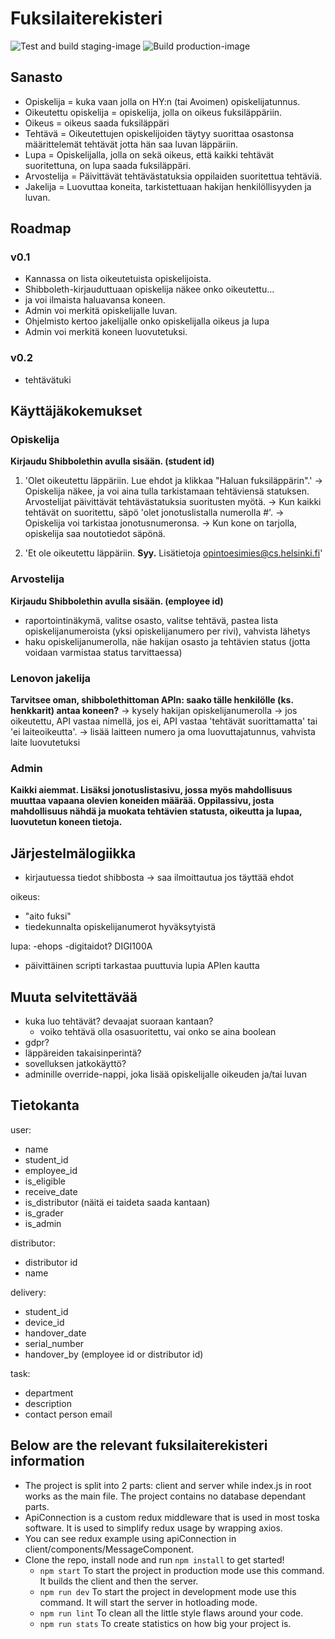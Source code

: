 # Fuksilaiterekisteri

![Test and build staging-image](https://github.com/UniversityOfHelsinkiCS/fuksilaiterekisteri/workflows/Test%20and%20build%20staging-image/badge.svg) ![Build production-image](https://github.com/UniversityOfHelsinkiCS/fuksilaiterekisteri/workflows/Build%20production-image/badge.svg)

## Sanasto
- Opiskelija = kuka vaan jolla on HY:n (tai Avoimen) opiskelijatunnus.
- Oikeutettu opiskelija = opiskelija, jolla on oikeus fuksiläppäriin.
- Oikeus = oikeus saada fuksiläppäri
- Tehtävä = Oikeutettujen opiskelijoiden täytyy suorittaa osastonsa määrittelemät tehtävät jotta hän saa luvan läppäriin.
- Lupa = Opiskelijalla, jolla on sekä oikeus, että kaikki tehtävät suoritettuna, on lupa saada fuksiläppäri.
- Arvostelija = Päivittävät tehtävästatuksia oppilaiden suoritettua tehtäviä.
- Jakelija = Luovuttaa koneita, tarkistettuaan hakijan henkilöllisyyden ja luvan.

## Roadmap
### v0.1
- Kannassa on lista oikeutetuista opiskelijoista.
- Shibboleth-kirjauduttuaan opiskelija näkee onko oikeutettu...
- ja voi ilmaista haluavansa koneen.
- Admin voi merkitä opiskelijalle luvan.
- Ohjelmisto kertoo jakelijalle onko opiskelijalla oikeus ja lupa
- Admin voi merkitä koneen luovutetuksi.

### v0.2
- tehtävätuki

## Käyttäjäkokemukset

### Opiskelija
**Kirjaudu Shibbolethin avulla sisään. (student id)**
1) 'Olet oikeutettu läppäriin. Lue ehdot ja klikkaa "Haluan fuksiläppärin".'
-> Opiskelija näkee, ja voi aina tulla tarkistamaan tehtäviensä statuksen. Arvostelijat päivittävät tehtävästatuksia suoritusten myötä.
-> Kun kaikki tehtävät on suoritettu, säpö 'olet jonotuslistalla numerolla #'. -> Opiskelija voi tarkistaa jonotusnumeronsa.
-> Kun kone on tarjolla, opiskelija saa noutotiedot säpönä.

2) 'Et ole oikeutettu läppäriin. **Syy.** Lisätietoja opintoesimies@cs.helsinki.fi'

### Arvostelija
**Kirjaudu Shibbolethin avulla sisään. (employee id)**
- raportointinäkymä, valitse osasto, valitse tehtävä, pastea lista opiskelijanumeroista (yksi opiskelijanumero per rivi), vahvista lähetys
- haku opiskelijanumerolla, näe hakijan osasto ja tehtävien status (jotta voidaan varmistaa status tarvittaessa)

### Lenovon jakelija
**Tarvitsee oman, shibbolethittoman APIn: saako tälle henkilölle (ks. henkkarit) antaa koneen?**
-> kysely hakijan opiskelijanumerolla -> jos oikeutettu, API vastaa nimellä, jos ei, API vastaa 'tehtävät suorittamatta' tai 'ei laiteoikeutta'. 
-> lisää laitteen numero ja oma luovuttajatunnus, vahvista laite luovutetuksi


### Admin
**Kaikki aiemmat. Lisäksi jonotuslistasivu, jossa myös mahdollisuus muuttaa vapaana olevien koneiden määrää. Oppilassivu, josta mahdollisuus nähdä ja muokata tehtävien statusta, oikeutta ja lupaa, luovutetun koneen tietoja.**


## Järjestelmälogiikka
- kirjautuessa tiedot shibbosta -> saa ilmoittautua jos täyttää ehdot

oikeus:
- "aito fuksi"
- tiedekunnalta opiskelijanumerot hyväksytyistä

lupa:
-ehops
-digitaidot? DIGI100A

- päivittäinen scripti tarkastaa puuttuvia lupia APIen kautta

## Muuta selvitettävää
- kuka luo tehtävät? devaajat suoraan kantaan?
	- voiko tehtävä olla osasuoritettu, vai onko se aina boolean
- gdpr?
- läppäreiden takaisinperintä?
- sovelluksen jatkokäyttö?
- adminille override-nappi, joka lisää opiskelijalle oikeuden ja/tai luvan

## Tietokanta
user:
- name
- student_id
- employee_id
- is_eligible
- receive_date
- is_distributor (näitä ei taideta saada kantaan)
- is_grader
- is_admin

distributor:
- distributor id
- name

delivery:
- student_id
- device_id
- handover_date
- serial_number
- handover_by (employee id or distributor id)

task:
- department
- description
- contact person email


## Below are the relevant fuksilaiterekisteri information
- The project is split into 2 parts: client and server while index.js in root works as the main file. The project contains no database dependant parts.
- ApiConnection is a custom redux middleware that is used in most toska software. It is used to simplify redux usage by wrapping axios.
- You can see redux example using apiConnection in client/components/MessageComponent. 
- Clone the repo, install node and run `npm install` to get started!
	- `npm start` To start the project in production mode use this command. It builds the client and then the server.
	- `npm run dev` To start the project in development mode use this command. It will start the server in hotloading mode.
	- `npm run lint` To clean all the little style flaws around your code.
	- `npm run stats` To create statistics on how big your project is.
